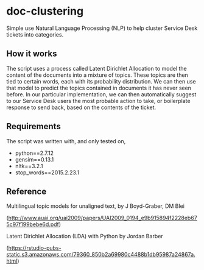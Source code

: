 # doc-clustering
Simple use Natural Language Processing (NLP) to help cluster Service Desk tickets into categories.

## How it works
The script uses a process called Latent Dirichlet Allocation to model the content of the documents into a mixture of topics. These topics are then tied to certain words, each with its probability distribution. We can then use that model to predict the topics contained in documents it has never seen before. In our particular implementation, we can then automatically suggest to our Service Desk users the most probable action to take, or boilerplate response to send back, based on the contents of the ticket.

## Requirements
The script was written with, and only tested on,
* python==2.7.12
* gensim==0.13.1
* nltk==3.2.1
* stop_words==2015.2.23.1 

## Reference
Multilingual topic models for unaligned text, by J Boyd-Graber, DM Blei

(http://www.auai.org/uai2009/papers/UAI2009_0194_e9b915894f2228eb675c97f199bebe6d.pdf)

Latent Dirichlet Allocation (LDA) with Python by Jordan Barber

(https://rstudio-pubs-static.s3.amazonaws.com/79360_850b2a69980c4488b1db95987a24867a.html)

